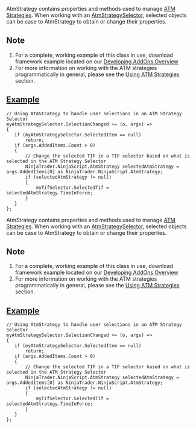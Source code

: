 AtmStrategy contains properties and methods used to manage [ATM Strategies](https://developer.ninjatrader.com/docs/desktop/atm_strategy_methods). When working with an [AtmStrategySelector](https://developer.ninjatrader.com/docs/desktop/atmstrategyselector), selected objects can be case to AtmStrategy to obtain or change their properties.

## Note

1. For a complete, working example of this class in use, download framework example located on our [Developing AddOns Overview](https://developer.ninjatrader.com/docs/desktop/developing_add_ons)
2. For more information on working with the ATM strategies programmatically in general, please see the [Using ATM Strategies](https://developer.ninjatrader.com/docs/desktop/using_atm_strategies) section.

## [Example](https://developer.ninjatrader.com/docs/desktop/atmstrategy\#example)

```jsx-150469391 csharp
// Using AtmStrategy to handle user selections in an ATM Strategy Selector
myAtmStrategySelector.SelectionChanged += (o, args) =>
{
   if (myAtmStrategySelector.SelectedItem == null)
       return;
   if (args.AddedItems.Count > 0)
   {
       // Change the selected TIF in a TIF selector based on what is selected in the ATM Strategy Selector
       NinjaTrader.NinjaScript.AtmStrategy selectedAtmStrategy = args.AddedItems[0] as NinjaTrader.NinjaScript.AtmStrategy;
       if (selectedAtmStrategy != null)
       {
           myTifSelector.SelectedTif = selectedAtmStrategy.TimeInForce;
       }
   }
};

```

AtmStrategy contains properties and methods used to manage [ATM Strategies](https://developer.ninjatrader.com/docs/desktop/atm_strategy_methods). When working with an [AtmStrategySelector](https://developer.ninjatrader.com/docs/desktop/atmstrategyselector), selected objects can be case to AtmStrategy to obtain or change their properties.

## Note

1. For a complete, working example of this class in use, download framework example located on our [Developing AddOns Overview](https://developer.ninjatrader.com/docs/desktop/developing_add_ons)
2. For more information on working with the ATM strategies programmatically in general, please see the [Using ATM Strategies](https://developer.ninjatrader.com/docs/desktop/using_atm_strategies) section.

## [Example](https://developer.ninjatrader.com/docs/desktop/atmstrategy\#example)

```jsx-150469391 csharp
// Using AtmStrategy to handle user selections in an ATM Strategy Selector
myAtmStrategySelector.SelectionChanged += (o, args) =>
{
   if (myAtmStrategySelector.SelectedItem == null)
       return;
   if (args.AddedItems.Count > 0)
   {
       // Change the selected TIF in a TIF selector based on what is selected in the ATM Strategy Selector
       NinjaTrader.NinjaScript.AtmStrategy selectedAtmStrategy = args.AddedItems[0] as NinjaTrader.NinjaScript.AtmStrategy;
       if (selectedAtmStrategy != null)
       {
           myTifSelector.SelectedTif = selectedAtmStrategy.TimeInForce;
       }
   }
};

```